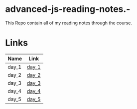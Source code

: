 # advanced-js-reading-notes.-

This Repo contain all of my reading notes through the course.

# Links

|  Name  |   Link |
|--- |--- |
|   day_1 |   [day_1](https://mujahedyousef.github.io/advanced-js-reading-notes.-/day_1/day_1.html) |
|  day_2  |    [day_2](https://mujahedyousef.github.io/advanced-js-reading-notes.-/day_2/day_2.html)|
|  day_3  |    [day_3](https://mujahedyousef.github.io/advanced-js-reading-notes.-/day_3/day_3.html)|
|   day_4 |   [day_4](https://mujahedyousef.github.io/advanced-js-reading-notes.-/day_4/day_4.html) |
|   day_5 |   [day_5](https://mujahedyousef.github.io/advanced-js-reading-notes.-/day_5/day_5.html) |
